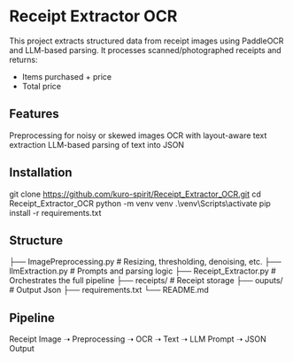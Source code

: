 # Receipt Extractor OCR
This project extracts structured data from receipt images using PaddleOCR and LLM-based parsing.
It processes scanned/photographed receipts and returns:
- Items purchased + price
- Total price

## Features
Preprocessing for noisy or skewed images
OCR with layout-aware text extraction
LLM-based parsing of text into JSON

## Installation
git clone https://github.com/kuro-spirit/Receipt_Extractor_OCR.git
cd Receipt_Extractor_OCR
python -m venv venv
.\venv\Scripts\activate
pip install -r requirements.txt

## Structure
├── ImagePreprocessing.py       # Resizing, thresholding, denoising, etc.
├── llmExtraction.py            # Prompts and parsing logic
├── Receipt_Extractor.py        # Orchestrates the full pipeline
├── receipts/                   # Receipt storage
├── ouputs/                     # Output Json
├── requirements.txt
└── README.md

## Pipeline
Receipt Image ➝ Preprocessing ➝ OCR ➝ Text ➝ LLM Prompt ➝ JSON Output
